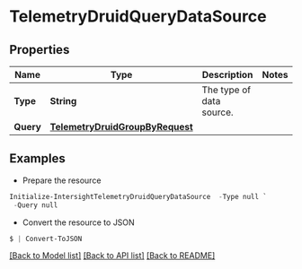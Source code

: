 # TelemetryDruidQueryDataSource
## Properties

Name | Type | Description | Notes
------------ | ------------- | ------------- | -------------
**Type** | **String** | The type of data source. | 
**Query** | [**TelemetryDruidGroupByRequest**](TelemetryDruidGroupByRequest.md) |  | 

## Examples

- Prepare the resource
```powershell
Initialize-IntersightTelemetryDruidQueryDataSource  -Type null `
 -Query null
```

- Convert the resource to JSON
```powershell
$ | Convert-ToJSON
```

[[Back to Model list]](../README.md#documentation-for-models) [[Back to API list]](../README.md#documentation-for-api-endpoints) [[Back to README]](../README.md)

